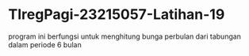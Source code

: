 # TIregPagi-23215057-Latihan-19
program ini berfungsi untuk menghitung bunga perbulan dari tabungan dalam periode 6 bulan
